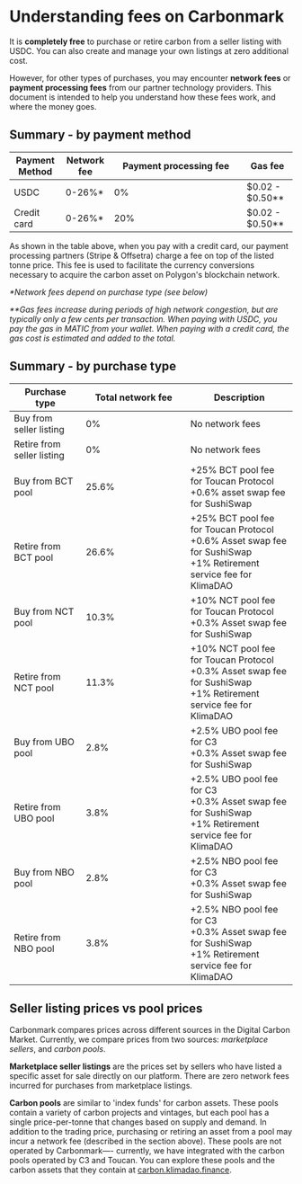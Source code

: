 # Understanding fees on Carbonmark

It is **completely free** to purchase or retire carbon from a seller listing with USDC. You can also create and manage your own listings at zero additional cost.

However, for other types of purchases, you may encounter **network fees** or **payment processing fees** from our partner technology providers. This document is intended to help you understand how these fees work, and where the money goes.

## Summary - by payment method

<table><thead><tr><th>Payment Method</th><th>Network fee</th><th width="220">Payment processing fee</th><th>Gas fee</th></tr></thead><tbody><tr><td>USDC</td><td>0-26%*</td><td>0%</td><td>$0.02 - $0.50**</td></tr><tr><td>Credit card</td><td>0-26%*</td><td>20%</td><td>$0.02 - $0.50**</td></tr></tbody></table>

As shown in the table above, when you pay with a credit card, our payment processing partners (Stripe & Offsetra) charge a fee on top of the listed tonne price. This fee is used to facilitate the currency conversions necessary to acquire the carbon asset on Polygon's blockchain network.

_\*Network fees depend on purchase type (see below)_

_\*\*Gas fees increase during periods of high network congestion, but are typically only a few cents per transaction. When paying with USDC, you pay the gas in MATIC from your wallet. When paying with a credit card, the gas cost is estimated and added to the total._

## Summary - by purchase type

<table><thead><tr><th>Purchase type</th><th width="170.33333333333331">Total network fee</th><th>Description</th></tr></thead><tbody><tr><td>Buy from seller listing</td><td>0%</td><td>No network fees</td></tr><tr><td>Retire from seller listing</td><td>0%</td><td>No network fees</td></tr><tr><td>Buy from BCT pool</td><td>25.6%</td><td>+25% BCT pool fee for Toucan Protocol<br>+0.6% asset swap fee for SushiSwap</td></tr><tr><td>Retire from BCT pool</td><td>26.6%</td><td>+25% BCT pool fee for Toucan Protocol<br>+0.6% Asset swap fee for SushiSwap<br>+1% Retirement service fee for KlimaDAO</td></tr><tr><td>Buy from NCT pool</td><td>10.3%</td><td>+10% NCT pool fee for Toucan Protocol<br>+0.3% Asset swap fee for SushiSwap</td></tr><tr><td>Retire from NCT pool</td><td>11.3%</td><td>+10% NCT pool fee for Toucan Protocol<br>+0.3% Asset swap fee for SushiSwap<br>+1% Retirement service fee for KlimaDAO</td></tr><tr><td>Buy from UBO pool</td><td>2.8%</td><td>+2.5% UBO pool fee for C3<br>+0.3% Asset swap fee for SushiSwap</td></tr><tr><td>Retire from UBO pool</td><td>3.8%</td><td>+2.5% UBO pool fee for C3<br>+0.3% Asset swap fee for SushiSwap<br>+1% Retirement service fee for KlimaDAO</td></tr><tr><td>Buy from NBO pool</td><td>2.8%</td><td>+2.5% NBO pool fee for C3<br>+0.3% Asset swap fee for SushiSwap</td></tr><tr><td>Retire from NBO pool</td><td>3.8%</td><td>+2.5% NBO pool fee for C3<br>+0.3% Asset swap fee for SushiSwap<br>+1% Retirement service fee for KlimaDAO</td></tr></tbody></table>

## Seller listing prices vs pool prices

Carbonmark compares prices across different sources in the Digital Carbon Market. Currently, we compare prices from two sources: _marketplace sellers_, and _carbon pools_.

**Marketplace seller listings** are the prices set by sellers who have listed a specific asset for sale directly on our platform. There are zero network fees incurred for purchases from marketplace listings.

**Carbon pools** are similar to 'index funds' for carbon assets. These pools contain a variety of carbon projects and vintages, but each pool has a single price-per-tonne that changes based on supply and demand. In addition to the trading price, purchasing or retiring an asset from a pool may incur a network fee (described in the section above). These pools are not operated by Carbonmark—- currently, we have integrated with the carbon pools operated by C3 and Toucan. You can explore these pools and the carbon assets that they contain at [carbon.klimadao.finance](https://carbon.klimadao.finance/).
